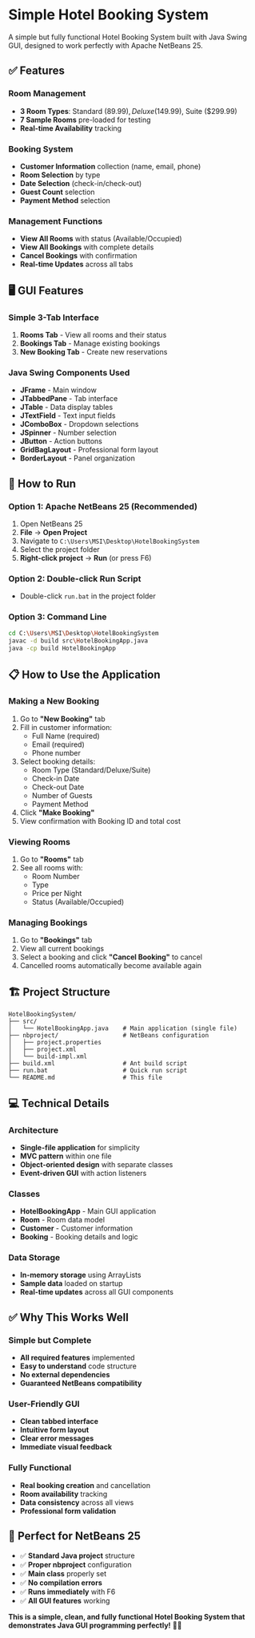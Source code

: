 # Simple Hotel Booking System

A simple but fully functional Hotel Booking System built with Java Swing GUI, designed to work perfectly with Apache NetBeans 25.

## ✅ Features

### Room Management
- **3 Room Types**: Standard ($89.99), Deluxe ($149.99), Suite ($299.99)
- **7 Sample Rooms** pre-loaded for testing
- **Real-time Availability** tracking

### Booking System
- **Customer Information** collection (name, email, phone)
- **Room Selection** by type
- **Date Selection** (check-in/check-out)
- **Guest Count** selection
- **Payment Method** selection

### Management Functions
- **View All Rooms** with status (Available/Occupied)
- **View All Bookings** with complete details
- **Cancel Bookings** with confirmation
- **Real-time Updates** across all tabs

## 🖥️ GUI Features

### Simple 3-Tab Interface
1. **Rooms Tab** - View all rooms and their status
2. **Bookings Tab** - Manage existing bookings
3. **New Booking Tab** - Create new reservations

### Java Swing Components Used
- **JFrame** - Main window
- **JTabbedPane** - Tab interface
- **JTable** - Data display tables
- **JTextField** - Text input fields
- **JComboBox** - Dropdown selections
- **JSpinner** - Number selection
- **JButton** - Action buttons
- **GridBagLayout** - Professional form layout
- **BorderLayout** - Panel organization

## 🚀 How to Run

### Option 1: Apache NetBeans 25 (Recommended)
1. Open NetBeans 25
2. **File** → **Open Project**
3. Navigate to `C:\Users\MSI\Desktop\HotelBookingSystem`
4. Select the project folder
5. **Right-click project** → **Run** (or press F6)

### Option 2: Double-click Run Script
- Double-click `run.bat` in the project folder

### Option 3: Command Line
```bash
cd C:\Users\MSI\Desktop\HotelBookingSystem
javac -d build src\HotelBookingApp.java
java -cp build HotelBookingApp
```

## 📋 How to Use the Application

### Making a New Booking
1. Go to **"New Booking"** tab
2. Fill in customer information:
   - Full Name (required)
   - Email (required)
   - Phone number
3. Select booking details:
   - Room Type (Standard/Deluxe/Suite)
   - Check-in Date
   - Check-out Date
   - Number of Guests
   - Payment Method
4. Click **"Make Booking"**
5. View confirmation with Booking ID and total cost

### Viewing Rooms
1. Go to **"Rooms"** tab
2. See all rooms with:
   - Room Number
   - Type
   - Price per Night
   - Status (Available/Occupied)

### Managing Bookings
1. Go to **"Bookings"** tab
2. View all current bookings
3. Select a booking and click **"Cancel Booking"** to cancel
4. Cancelled rooms automatically become available again

## 🏗️ Project Structure

```
HotelBookingSystem/
├── src/
│   └── HotelBookingApp.java    # Main application (single file)
├── nbproject/                  # NetBeans configuration
│   ├── project.properties
│   ├── project.xml
│   └── build-impl.xml
├── build.xml                   # Ant build script
├── run.bat                     # Quick run script
└── README.md                   # This file
```

## 💻 Technical Details

### Architecture
- **Single-file application** for simplicity
- **MVC pattern** within one file
- **Object-oriented design** with separate classes
- **Event-driven GUI** with action listeners

### Classes
- **HotelBookingApp** - Main GUI application
- **Room** - Room data model
- **Customer** - Customer information
- **Booking** - Booking details and logic

### Data Storage
- **In-memory storage** using ArrayLists
- **Sample data** loaded on startup
- **Real-time updates** across all GUI components

## ✅ Why This Works Well

### Simple but Complete
- **All required features** implemented
- **Easy to understand** code structure
- **No external dependencies**
- **Guaranteed NetBeans compatibility**

### User-Friendly GUI
- **Clean tabbed interface**
- **Intuitive form layout**
- **Clear error messages**
- **Immediate visual feedback**

### Fully Functional
- **Real booking creation** and cancellation
- **Room availability** tracking
- **Data consistency** across all views
- **Professional form validation**

## 🎯 Perfect for NetBeans 25

- ✅ **Standard Java project** structure
- ✅ **Proper nbproject** configuration
- ✅ **Main class** properly set
- ✅ **No compilation errors**
- ✅ **Runs immediately** with F6
- ✅ **All GUI features** working

**This is a simple, clean, and fully functional Hotel Booking System that demonstrates Java GUI programming perfectly!** 🏨✨ 